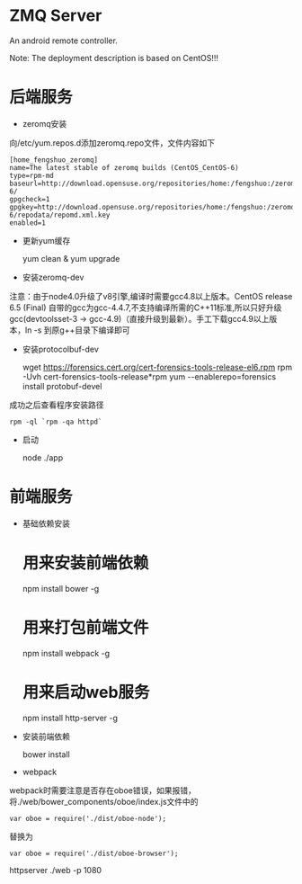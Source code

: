# ZMQ Server

An android remote controller. 

Note: The deployment description is based on CentOS!!!

# 后端服务

- zeromq安装

向/etc/yum.repos.d添加zeromq.repo文件，文件内容如下

    [home_fengshuo_zeromq]
    name=The latest stable of zeromq builds (CentOS_CentOS-6)
    type=rpm-md
    baseurl=http://download.opensuse.org/repositories/home:/fengshuo:/zeromq/CentOS_CentOS-6/
    gpgcheck=1
    gpgkey=http://download.opensuse.org/repositories/home:/fengshuo:/zeromq/CentOS_CentOS-6/repodata/repomd.xml.key
    enabled=1

- 更新yum缓存

    yum clean & yum upgrade

- 安装zeromq-dev

注意：由于node4.0升级了v8引擎,编译时需要gcc4.8以上版本。CentOS release 6.5 (Final) 自带的gcc为gcc-4.4.7,不支持编译所需的C++11标准,所以只好升级gcc(devtoolsset-3 -> gcc-4.9)（直接升级到最新）。手工下载gcc4.9以上版本，ln -s 到原g++目录下编译即可


- 安装protocolbuf-dev

    wget https://forensics.cert.org/cert-forensics-tools-release-el6.rpm
    rpm -Uvh cert-forensics-tools-release*rpm
    yum --enablerepo=forensics install protobuf-devel


成功之后查看程序安装路径 

    rpm -ql `rpm -qa httpd`
    
- 启动

    node ./app
        
# 前端服务

- 基础依赖安装

    # 用来安装前端依赖
    npm install bower -g   
    # 用来打包前端文件
    npm install webpack -g
    # 用来启动web服务    
    npm install http-server -g

- 安装前端依赖

    bower install

- webpack

webpack时需要注意是否存在oboe错误，如果报错，将./web/bower_components/oboe/index.js文件中的

    var oboe = require('./dist/oboe-node');

替换为

    var oboe = require('./dist/oboe-browser');

httpserver ./web -p 1080

